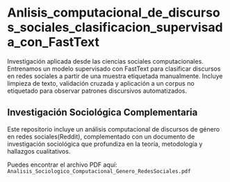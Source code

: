# Anlisis_computacional_de_discursos_sociales_clasificacion_supervisada_con_FastText
Investigación aplicada desde las ciencias sociales computacionales. Entrenamos un modelo supervisado con FastText para clasificar discursos en redes sociales a partir de una muestra etiquetada manualmente. Incluye limpieza de texto, validación cruzada y aplicación a un corpus no etiquetado para observar patrones discursivos automatizados.
## Investigación Sociológica Complementaria

Este repositorio incluye un análisis computacional de discursos de género en redes sociales(Reddit), complementado con un documento de investigación sociológica que profundiza en la teoría, metodología y hallazgos cualitativos.  

Puedes encontrar el archivo PDF aquí:  
`Analisis_Sociologico_Computacional_Genero_RedesSociales.pdf`
